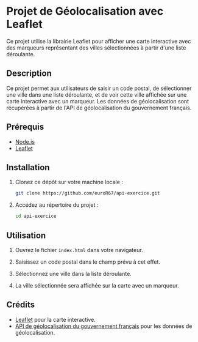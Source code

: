 # Projet de Géolocalisation avec Leaflet

Ce projet utilise la librairie Leaflet pour afficher une carte interactive avec des marqueurs représentant des villes sélectionnées à partir d'une liste déroulante.

## Description

Ce projet permet aux utilisateurs de saisir un code postal, de sélectionner une ville dans une liste déroulante, et de voir cette ville affichée sur une carte interactive avec un marqueur. Les données de géolocalisation sont récupérées à partir de l'API de géolocalisation du gouvernement français.

## Prérequis

- [Node.js](https://nodejs.org/)
- [Leaflet](https://leafletjs.com/)

## Installation

1. Clonez ce dépôt sur votre machine locale :
    ```bash
    git clone https://github.com/euroR67/api-exercice.git
    ```

2. Accédez au répertoire du projet :
    ```bash
    cd api-exercice
    ```

## Utilisation

1. Ouvrez le fichier `index.html` dans votre navigateur.

2. Saisissez un code postal dans le champ prévu à cet effet.

3. Sélectionnez une ville dans la liste déroulante.

4. La ville sélectionnée sera affichée sur la carte avec un marqueur.

## Crédits

- [Leaflet](https://leafletjs.com/) pour la carte interactive.
- [API de géolocalisation du gouvernement français](https://geo.api.gouv.fr/) pour les données de géolocalisation.
